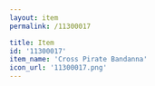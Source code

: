 ```yaml
---
layout: item
permalink: /11300017

title: Item
id: '11300017'
item_name: 'Cross Pirate Bandanna'
icon_url: '11300017.png'
---
```

